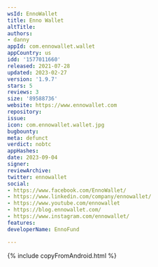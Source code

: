 ```yaml
---
wsId: EnnoWallet
title: Enno Wallet
altTitle: 
authors:
- danny
appId: com.ennowallet.wallet
appCountry: us
idd: '1577011660'
released: 2021-07-28
updated: 2023-02-27
version: '1.9.7'
stars: 5
reviews: 3
size: '89588736'
website: https://www.ennowallet.com
repository: 
issue: 
icon: com.ennowallet.wallet.jpg
bugbounty: 
meta: defunct
verdict: nobtc
appHashes: 
date: 2023-09-04
signer: 
reviewArchive: 
twitter: ennowallet
social:
- https://www.facebook.com/EnnoWallet/
- https://www.linkedin.com/company/ennowallet/
- https://www.youtube.com/ennowallet
- https://blog.ennowallet.com/
- https://www.instagram.com/ennowallet/
features: 
developerName: EnnoFund

---
```


{% include copyFromAndroid.html %}